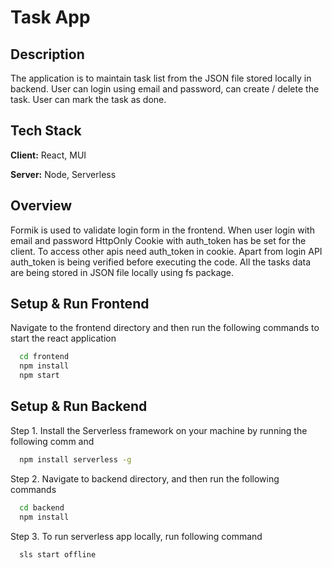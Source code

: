 # Task App

## Description

The application is to maintain task list from the JSON file stored locally in backend. User can login using email and password, can create / delete the task. User can mark the task as done.

## Tech Stack

**Client:** React, MUI

**Server:** Node, Serverless

## Overview

Formik is used to validate login form in the frontend. When user login with email and password HttpOnly Cookie with auth_token has be set for the client. To access other apis need auth_token in cookie. Apart from login API auth_token is being verified before executing the code.
All the tasks data are being stored in JSON file locally using fs package.

## Setup & Run Frontend

Navigate to the frontend directory and then run the following commands to start the react application

```bash
  cd frontend
  npm install
  npm start
```
    
## Setup & Run Backend

Step 1. Install the Serverless framework on your machine by running the following comm  and 

```bash
  npm install serverless -g
```
    
Step 2. Navigate to backend directory, and then run the following commands

```bash
  cd backend
  npm install
```

Step 3. To run serverless app locally, run following command

```bash
  sls start offline
```
